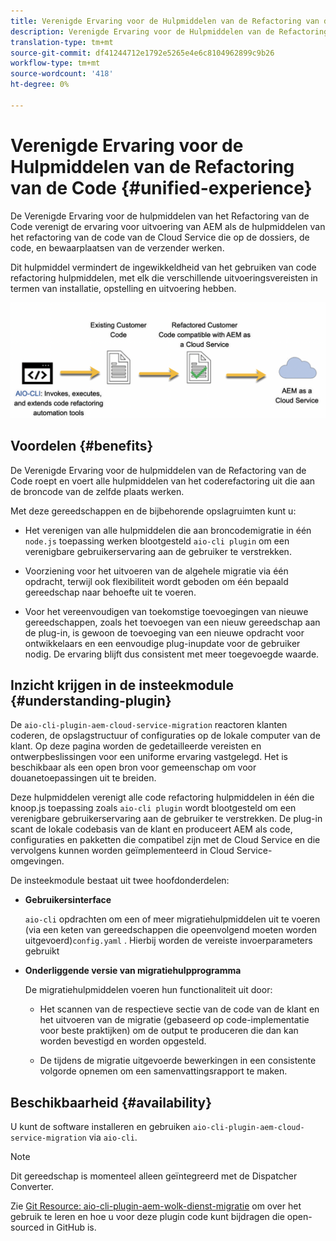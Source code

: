 ```yaml
---
title: Verenigde Ervaring voor de Hulpmiddelen van de Refactoring van de Code
description: Verenigde Ervaring voor de Hulpmiddelen van de Refactoring van de Code
translation-type: tm+mt
source-git-commit: df41244712e1792e5265e4e6c8104962899c9b26
workflow-type: tm+mt
source-wordcount: '418'
ht-degree: 0%

---
```



# Verenigde Ervaring voor de Hulpmiddelen van de Refactoring van de Code {#unified-experience}

De Verenigde Ervaring voor de hulpmiddelen van het Refactoring van de Code verenigt de ervaring voor uitvoering van AEM als de hulpmiddelen van het refactoring van de code van de Cloud Service die op de dossiers, de code, en bewaarplaatsen van de verzender werken.

Dit hulpmiddel vermindert de ingewikkeldheid van het gebruiken van code refactoring hulpmiddelen, met elk die verschillende uitvoeringsvereisten in termen van installatie, opstelling en uitvoering hebben.

![afbeelding](/help/move-to-cloud-service/assets/unified-1.png)

## Voordelen {#benefits}

De Verenigde Ervaring voor de hulpmiddelen van de Refactoring van de Code roept en voert alle hulpmiddelen van het coderefactoring uit die aan de broncode van de zelfde plaats werken.

Met deze gereedschappen en de bijbehorende opslagruimten kunt u:

* Het verenigen van alle hulpmiddelen die aan broncodemigratie in één `node.js` toepassing werken blootgesteld `aio-cli plugin` om een verenigbare gebruikerservaring aan de gebruiker te verstrekken.

* Voorziening voor het uitvoeren van de algehele migratie via één opdracht, terwijl ook flexibiliteit wordt geboden om één bepaald gereedschap naar behoefte uit te voeren.

* Voor het vereenvoudigen van toekomstige toevoegingen van nieuwe gereedschappen, zoals het toevoegen van een nieuw gereedschap aan de plug-in, is gewoon de toevoeging van een nieuwe opdracht voor ontwikkelaars en een eenvoudige plug-inupdate voor de gebruiker nodig. De ervaring blijft dus consistent met meer toegevoegde waarde.

## Inzicht krijgen in de insteekmodule {#understanding-plugin}

De `aio-cli-plugin-aem-cloud-service-migration` reactoren klanten coderen, de opslagstructuur of configuraties op de lokale computer van de klant. Op deze pagina worden de gedetailleerde vereisten en ontwerpbeslissingen voor een uniforme ervaring vastgelegd.
Het is beschikbaar als een open bron voor gemeenschap om voor douanetoepassingen uit te breiden.

Deze hulpmiddelen verenigt alle code refactoring hulpmiddelen in één die knoop.js toepassing zoals `aio-cli plugin` wordt blootgesteld om een verenigbare gebruikerservaring aan de gebruiker te verstrekken. De plug-in scant de lokale codebasis van de klant en produceert AEM als code, configuraties en pakketten die compatibel zijn met de Cloud Service en die vervolgens kunnen worden geïmplementeerd in Cloud Service-omgevingen.

De insteekmodule bestaat uit twee hoofdonderdelen:

* **Gebruikersinterface**

   `aio-cli` opdrachten om een of meer migratiehulpmiddelen uit te voeren (via een keten van gereedschappen die opeenvolgend moeten worden uitgevoerd)`config.yaml` . Hierbij worden de vereiste invoerparameters gebruikt

* **Onderliggende versie van migratiehulpprogramma**

   De migratiehulpmiddelen voeren hun functionaliteit uit door:

   * Het scannen van de respectieve sectie van de code van de klant en het uitvoeren van de migratie (gebaseerd op code-implementatie voor beste praktijken) om de output te produceren die dan kan worden bevestigd en worden opgesteld.

   * De tijdens de migratie uitgevoerde bewerkingen in een consistente volgorde opnemen om een samenvattingsrapport te maken.

## Beschikbaarheid {#availability}

U kunt de software installeren en gebruiken `aio-cli-plugin-aem-cloud-service-migration` via `aio-cli`.

>[!NOTE]
>Dit gereedschap is momenteel alleen geïntegreerd met de Dispatcher Converter.

Zie [Git Resource: aio-cli-plugin-aem-wolk-dienst-migratie](https://github.com/adobe/aio-cli-plugin-aem-cloud-service-migration) om over het gebruik te leren en hoe u voor deze plugin code kunt bijdragen die open-sourced in GitHub is.

